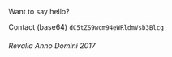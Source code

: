 Want to say hello? 

Contact (base64) `dC5tZS9wcm94eWRldmVsb3Blcg`

###### *Revalia Anno Domini 2017*
